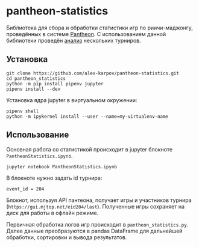 # pantheon-statistics

Библиотека для сбора и обработки статистики игр по риичи-маджонгу, проведённых в системе [Pantheon](https://mjtop.net/). С использованием данной библиотеки проведён [анализ](https://furiten.ru/index.php/category/статистика/) нескольких турниров.

## Установка

```
git clone https://github.com/alex-karpov/pantheon-statistics.git
cd pantheon_statistics
python -m pip install pipenv jupyter
pipenv install --dev
```

Установка ядра jupyter в виртуальном окружении:

```
pipenv shell
python -m ipykernel install --user --name=my-virtualenv-name
```

## Использование

Основная работа со статистикой происходит в jupyter блокноте `PantheonStatistics.ipynb`. 

```
jupyter notebook PantheonStatistics.ipynb
```

В блокноте нужно задать id турнира:

```
event_id = 204
```

Блокнот, используя API пантеона, получает игры и участников турнира (`https://gui.mjtop.net/eid204/last`). Полученные игры сохраняет на диск для работы в офлайн режиме.

Первичная обработка логов игр происходит в `pantheon_statistics.py`. Далее данные преобразуются в pandas DataFrame для дальнейшей обработки, сортировки и вывода результатов.